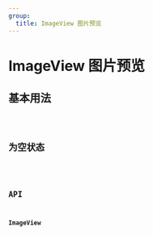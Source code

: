```yaml
---
group:
  title: ImageView 图片预览
---
```


# ImageView 图片预览

## 基本用法

<code src="./demo/init" />

## 为空状态

<code src="./demo/empty" />

## API

### ImageView
